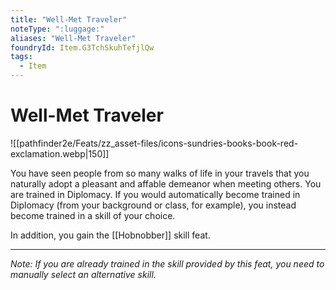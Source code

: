 ```yaml
---
title: "Well-Met Traveler"
noteType: ":luggage:"
aliases: "Well-Met Traveler"
foundryId: Item.G3TchSkuhTefjlQw
tags:
  - Item
---
```


# Well-Met Traveler
![[pathfinder2e/Feats/zz_asset-files/icons-sundries-books-book-red-exclamation.webp|150]]

You have seen people from so many walks of life in your travels that you naturally adopt a pleasant and affable demeanor when meeting others. You are trained in Diplomacy. If you would automatically become trained in Diplomacy (from your background or class, for example), you instead become trained in a skill of your choice.

In addition, you gain the [[Hobnobber]] skill feat.

* * *

_Note: If you are already trained in the skill provided by this feat, you need to manually select an alternative skill._
